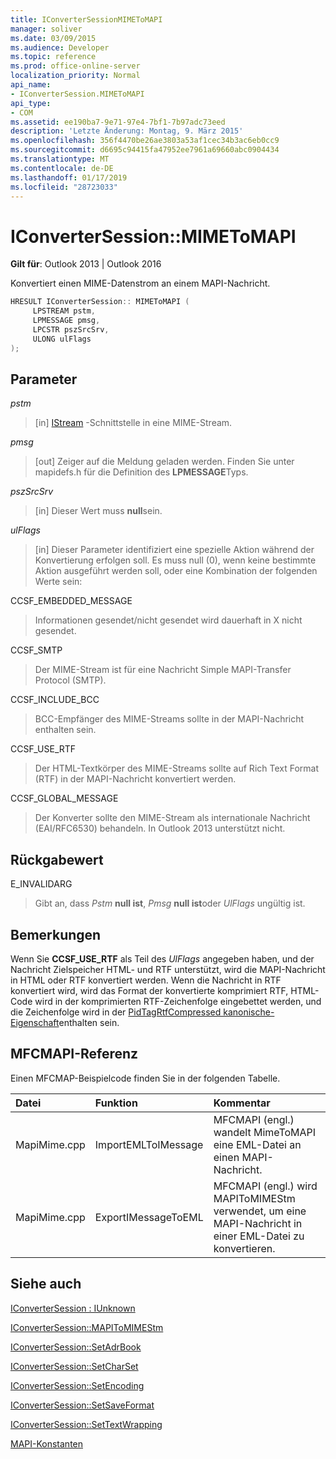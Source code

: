 ```yaml
---
title: IConverterSessionMIMEToMAPI
manager: soliver
ms.date: 03/09/2015
ms.audience: Developer
ms.topic: reference
ms.prod: office-online-server
localization_priority: Normal
api_name:
- IConverterSession.MIMEToMAPI
api_type:
- COM
ms.assetid: ee190ba7-9e71-97e4-7bf1-7b97adc73eed
description: 'Letzte Änderung: Montag, 9. März 2015'
ms.openlocfilehash: 356f4470be26ae3803a53af1cec34b3ac6eb0cc9
ms.sourcegitcommit: d6695c94415fa47952ee7961a69660abc0904434
ms.translationtype: MT
ms.contentlocale: de-DE
ms.lasthandoff: 01/17/2019
ms.locfileid: "28723033"
---
```

# <a name="iconvertersessionmimetomapi"></a>IConverterSession::MIMEToMAPI

  
  
**Gilt für**: Outlook 2013 | Outlook 2016 
  
Konvertiert einen MIME-Datenstrom an einem MAPI-Nachricht.
  
```cpp
HRESULT IConverterSession:: MIMEToMAPI ( 
     LPSTREAM pstm, 
     LPMESSAGE pmsg, 
     LPCSTR pszSrcSrv, 
     ULONG ulFlags 
);
```

## <a name="parameters"></a>Parameter

 _pstm_
  
> [in] [IStream](https://msdn.microsoft.com/library/aa380034%28VS.85%29.aspx) -Schnittstelle in eine MIME-Stream. 
    
 _pmsg_
  
> [out] Zeiger auf die Meldung geladen werden. Finden Sie unter mapidefs.h für die Definition des **LPMESSAGE**Typs.
    
 _pszSrcSrv_
  
> [in] Dieser Wert muss **null**sein.
    
 _ulFlags_
  
> [in] Dieser Parameter identifiziert eine spezielle Aktion während der Konvertierung erfolgen soll. Es muss null (0), wenn keine bestimmte Aktion ausgeführt werden soll, oder eine Kombination der folgenden Werte sein:
    
CCSF_EMBEDDED_MESSAGE
  
> Informationen gesendet/nicht gesendet wird dauerhaft in X nicht gesendet.
    
CCSF_SMTP
  
> Der MIME-Stream ist für eine Nachricht Simple MAPI-Transfer Protocol (SMTP).
    
CCSF_INCLUDE_BCC
  
> BCC-Empfänger des MIME-Streams sollte in der MAPI-Nachricht enthalten sein.
    
CCSF_USE_RTF
  
> Der HTML-Textkörper des MIME-Streams sollte auf Rich Text Format (RTF) in der MAPI-Nachricht konvertiert werden.

CCSF_GLOBAL_MESSAGE
> Der Konverter sollte den MIME-Stream als internationale Nachricht (EAI/RFC6530) behandeln. In Outlook 2013 unterstützt nicht.
    
## <a name="return-value"></a>Rückgabewert

E_INVALIDARG
  
> Gibt an, dass _Pstm_ **null ist**, _Pmsg_ **null ist**oder _UlFlags_ ungültig ist. 
    
## <a name="remarks"></a>Bemerkungen

Wenn Sie **CCSF_USE_RTF** als Teil des _UlFlags_ angegeben haben, und der Nachricht Zielspeicher HTML- und RTF unterstützt, wird die MAPI-Nachricht in HTML oder RTF konvertiert werden. Wenn die Nachricht in RTF konvertiert wird, wird das Format der konvertierte komprimiert RTF, HTML-Code wird in der komprimierten RTF-Zeichenfolge eingebettet werden, und die Zeichenfolge wird in der [PidTagRtfCompressed kanonische-Eigenschaft](pidtagrtfcompressed-canonical-property.md)enthalten sein.
  
## <a name="mfcmapi-reference"></a>MFCMAPI-Referenz

Einen MFCMAP-Beispielcode finden Sie in der folgenden Tabelle.
  
|**Datei**|**Funktion**|**Kommentar**|
|:-----|:-----|:-----|
|MapiMime.cpp  <br/> |ImportEMLToIMessage  <br/> |MFCMAPI (engl.) wandelt MimeToMAPI eine EML-Datei an einen MAPI-Nachricht.  <br/> |
|MapiMime.cpp  <br/> |ExportIMessageToEML  <br/> |MFCMAPI (engl.) wird MAPIToMIMEStm verwendet, um eine MAPI-Nachricht in einer EML-Datei zu konvertieren.  <br/> |
   
## <a name="see-also"></a>Siehe auch



[IConverterSession : IUnknown](iconvertersessioniunknown.md)
  
[IConverterSession::MAPIToMIMEStm](iconvertersession-mapitomimestm.md)
  
[IConverterSession::SetAdrBook](iconvertersession-setadrbook.md)
  
[IConverterSession::SetCharSet](iconvertersession-setcharset.md)
  
[IConverterSession::SetEncoding](iconvertersession-setencoding.md)
  
[IConverterSession::SetSaveFormat](iconvertersession-setsaveformat.md)
  
[IConverterSession::SetTextWrapping](iconvertersession-settextwrapping.md)


[MAPI-Konstanten](mapi-constants.md)

